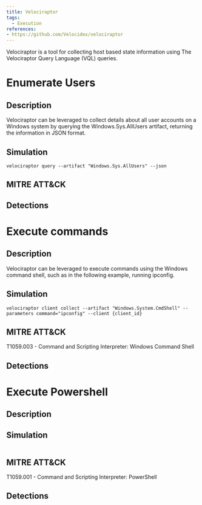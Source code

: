```yaml
---
title: Velociraptor
tags:
  - Execution
references: 
- https://github.com/Velocidex/velociraptor
---
```


Velociraptor is a tool for collecting host based state information using The Velociraptor Query Language (VQL) queries.

# Enumerate Users
## Description

Velociraptor can be leveraged to collect details about all user accounts on a Windows system by querying the Windows.Sys.AllUsers artifact, returning the information in JSON format.

## Simulation
```
velociraptor query --artifact "Windows.Sys.AllUsers" --json
```
## MITRE ATT&CK



## Detections

# Execute commands
## Description

Velociraptor can be leveraged to execute commands using the Windows command shell, such as in the following example, running ipconfig.

## Simulation
```
velociraptor client collect --artifact "Windows.System.CmdShell" --parameters command="ipconfig" --client {client_id}
```

## MITRE ATT&CK

T1059.003 - Command and Scripting Interpreter: Windows Command Shell

## Detections


# Execute Powershell
## Description



## Simulation
```

```

## MITRE ATT&CK

T1059.001 - Command and Scripting Interpreter: PowerShell

## Detections

